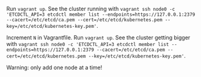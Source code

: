 Run `vagrant up`.
See the cluster running with `vagrant ssh node0 -c 'ETCDCTL_API=3 etcdctl
member list --endpoints=https://127.0.0.1:2379 --cacert=/etc/etcd/ca.pem
--cert=/etc/etcd/kubernetes.pem --key=/etc/etcd/kubernetes-key.pem'`.

Increment `N` in Vagrantfile.
Run `vagrant up`.
See the cluster getting bigger with `vagrant ssh node0 -c 'ETCDCTL_API=3
etcdctl member list --endpoints=https://127.0.0.1:2379
--cacert=/etc/etcd/ca.pem --cert=/etc/etcd/kubernetes.pem
--key=/etc/etcd/kubernetes-key.pem'`.

Warning: only add one node at a time!

